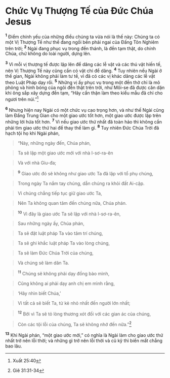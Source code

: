 

# Chức Vụ Thượng Tế của Đức Chúa Jesus
<sup><b>1</b></sup> Điểm chính yếu của những điều chúng ta vừa nói là thế này: Chúng ta có một Vị Thượng Tế như thế đang ngồi bên phải ngai của Đấng Tôn Nghiêm trên trời; <sup><b>2</b></sup> Ngài đang phục vụ trong đền thánh, là đền tạm thật, do chính Chúa, chứ không do loài người, dựng lên.

<sup><b>3</b></sup> Vì mỗi vị thượng tế được lập lên để dâng các lễ vật và các thú vật hiến tế, nên Vị Thượng Tế này cũng cần có vật chi để dâng. <sup><b>4</b></sup> Tuy nhiên nếu Ngài ở thế gian, Ngài không phải làm tư tế, vì đã có các vị khác dâng các lễ vật theo Luật Pháp dạy rồi. <sup><b>5</b></sup> Những vị ấy phục vụ trong một đền thờ chỉ là mô phỏng và hình bóng của ngôi đền thật trên trời, như Môi-se đã được căn dặn khi ông sắp xây dựng đền tạm, “Hãy cẩn thận làm theo kiểu mẫu đã chỉ cho ngươi trên núi.”[^2]

<sup><b>6</b></sup> Nhưng hiện nay Ngài có một chức vụ cao trọng hơn, và như thế Ngài cũng làm Đấng Trung Gian cho một giao ước tốt hơn, một giao ước được lập trên những lời hứa tốt hơn. <sup><b>7</b></sup> Vì nếu giao ước thứ nhất đã toàn hảo thì không cần phải tìm giao ước thứ hai để thay thế làm gì. <sup><b>8</b></sup> Tuy nhiên Đức Chúa Trời đã hạch tội họ khi Ngài phán,


> “Này, những ngày đến, Chúa phán,
>


> Ta sẽ lập một giao ước mới với nhà I-sơ-ra-ên
>


> Và với nhà Giu-đa;
>


> <sup><b>9</b></sup> Giao ước đó sẽ không như giao ước Ta đã lập với tổ phụ chúng,
>


> Trong ngày Ta nắm tay chúng, dẫn chúng ra khỏi đất Ai-cập.
>


> Vì chúng chẳng tiếp tục giữ giao ước Ta,
>


> Nên Ta không quan tâm đến chúng nữa, Chúa phán.
>


> <sup><b>10</b></sup> Vì đây là giao ước Ta sẽ lập với nhà I-sơ-ra-ên,
>


> Sau những ngày ấy, Chúa phán,
>


> Ta sẽ đặt luật pháp Ta vào tâm trí chúng,
>


> Ta sẽ ghi khắc luật pháp Ta vào lòng chúng,
>


> Ta sẽ làm Đức Chúa Trời của chúng,
>


> Và chúng sẽ làm dân Ta.
>


> <sup><b>11</b></sup> Chúng sẽ không phải dạy đồng bào mình,
>


> Cũng không ai phải dạy anh chị em mình rằng,
>


> ‘Hãy nhìn biết Chúa,’
>


> Vì tất cả sẽ biết Ta, từ kẻ nhỏ nhất đến người lớn nhất;
>


> <sup><b>12</b></sup> Bởi vì Ta sẽ tỏ lòng thương xót đối với các gian ác của chúng,
>


> Còn các tội lỗi của chúng, Ta sẽ không nhớ đến nữa.”[^1]
>

<sup><b>13</b></sup> Khi Ngài phán, “một giao ước mới,” có nghĩa là Ngài làm cho giao ước thứ nhất trở nên lỗi thời; và những gì trở nên lỗi thời và cũ kỹ thì biến mất chẳng bao lâu.

[^1]: Giê 31:31-34
[^2]: Xuất 25:40
